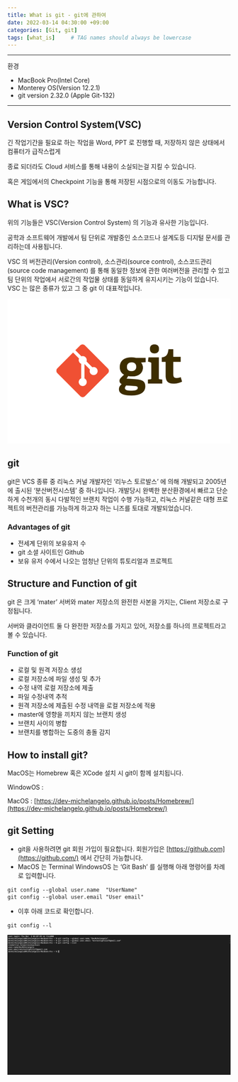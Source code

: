 ```yaml
---
title: What is git - git에 관하여
date: 2022-03-14 04:30:00 +09:00
categories: [Git, git]
tags: [what_is]     # TAG names should always be lowercase
---
```

---

환경

- MacBook Pro(Intel Core)
- Monterey OS(Version 12.2.1)
- git version 2.32.0 (Apple Git-132)

---

## Version Control System(VSC)

긴 작업기간을 필요로 하는 작업을 Word, PPT 로 진행할 때, 저장하지 않은 상태에서 컴퓨터가 급작스럽게

종료 되더라도 Cloud 서비스를 통해 내용이 소실되는걸 지킬 수 있습니다.

혹은 게임에서의 Checkpoint 기능을 통해 저장된 시점으로의 이동도 가능합니다.

## What is VSC?

위의 기능들은 VSC(Version Control System) 의 기능과 유사한 기능입니다.

공학과 소프트웨어 개발에서 팀 단위로 개발중인 소스코드나 설계도등 디지털 문서를 관리하는데 사용됩니다.

VSC 의 버전관리(Version control), 소스관리(source control), 소스코드관리(source code management) 를 통해 동일한 정보에 관한 여러버전을 관리할 수 있고 팀 단위의 작업에서 서로간의 작업물 상태를 동일하게 유지시키는 기능이 있습니다. VSC 는 많은 종류가 있고 그 중 git 이 대표적입니다. 

![git.png](/Post_img/Git/What%20is%20git/git.png)

## git

git은 VCS 종류 중 리눅스 커널 개발자인 ‘리누스 토르발스’ 에 의해 개발되고 2005년에 출시된 ‘분산버전시스템’ 중 하나입니다. 개발당시 완벽한 분산환경에서 빠르고 단순하게 수천개의 동시 다발적인 브랜치 작업이 수행 가능하고, 리눅스 커널같은 대형 프로젝트의 버전관리를 가능하게 하고자 하는 니즈를 토대로 개발되었습니다.

### **Advantages of git**

- 전세계 단위의 보유유저 수
- git 소셜 사이트인 Github
- 보유 유저 수에서 나오는 엄청난 단위의 튜토리얼과 프로젝트

## S**tructure and Function of git**

git 은 크게 ‘mater’ 서버와 mater 저장소의 완전한 사본을 가지는, Client 저장소로 구정됩니다.

서버와 클라이언트 둘 다 완전한 저장소를 가지고 있어, 저장소를 하나의 프로젝트라고 볼 수 있습니다.

### **Function of git**

- 로컬 및 원격 저장소 생성
- 로컬 저장소에 파일 생성 및 추가
- 수정 내역 로컬 저장소에 제출
- 파일 수정내역 추적
- 원격 저장소에 제출된 수정 내역을 로컬 저장소에 적용
- master에 영향을 끼치지 않는 브랜치 생성
- 브랜치 사이의 병합
- 브랜치를 병합하는 도중의 충돌 감지

## **How to install git?**

MacOS는 Homebrew 혹은 XCode 설치 시 git이 함께 설치됩니다.

WindowOS     :

MacOS        : [https://dev-michelangelo.github.io/posts/Homebrew/](https://dev-michelangelo.github.io/posts/Homebrew/)

## git Setting

- git을 사용하려면 git 회원 가입이 필요합니다. 회원가입은 [https://github.com](https://github.com/) 에서 간단히 가능합니다.
- MacOS 는 Terminal WindowsOS 는 ‘Git Bash’ 를 실행해 아래 명령어를 차례로 입력합니다.

```
git config --global user.name  "UserName"
git config --global user.email "User email"
```

- 이후 아래 코드로 확인합니다.

```
git config --l
```

![Screen Shot 2022-03-03 at 1.21.21 AM.png](/Post_img/Git/What%20is%20git/Screen_Shot_2022-03-03_at_1.21.21_AM.png)